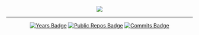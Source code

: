 <div align=center>
  <img src="https://github-readme-stats.vercel.app/api?username=Derjyn&show_icons=true&theme=shadow_green&bg_color=00000000"/>
</div>

-------

<div align=center>
  
  [![Years Badge](https://badges.strrl.dev/years/Derjyn)](https://github.com/Derjyn/Derjyn)
  [![Public Repos Badge](https://badges.strrl.dev/repos/Derjyn)](https://github.com/Derjyn?tab=repositories)
  [![Commits Badge](https://badges.strrl.dev/commits/weekly/Derjyn)](https://badges.strrl.dev)

</div>
